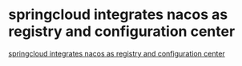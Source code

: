 # springcloud integrates nacos as registry and configuration center
[springcloud integrates nacos as registry and configuration center](https://aiwithcloud.com/2022/09/15/springcloud_integrates_nacos_as_registry_and_configuration_center/)